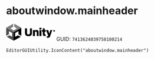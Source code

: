 # aboutwindow.mainheader
![](/img/aboutwindow.mainheader.png)
GUID: `7413624039758100214`
```
EditorGUIUtility.IconContent("aboutwindow.mainheader")
```
